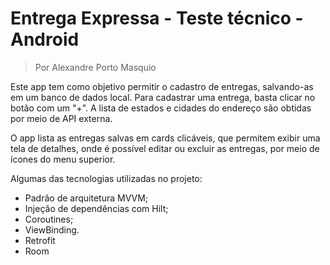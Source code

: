 # Entrega Expressa - Teste técnico - Android

>Por Alexandre Porto Masquio

Este app tem como objetivo permitir o cadastro de entregas, salvando-as em um banco de dados local.
Para cadastrar uma entrega, basta clicar no botão com um "+". A lista de estados e cidades do
endereço são obtidas por meio de API externa.

O app lista as entregas salvas em cards clicáveis, que permitem exibir uma tela de detalhes, onde é
possível editar ou excluir as entregas, por meio de ícones do menu superior.

Algumas das tecnologias utilizadas no projeto:

- Padrão de arquitetura MVVM;
- Injeção de dependências com Hilt;
- Coroutines;
- ViewBinding.
- Retrofit
- Room